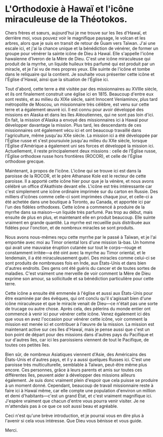 # L'Orthodoxie à Hawaï et l'icône miraculeuse de la Théotokos.  

Chers frères et sœurs, aujourd'hui je me trouve sur les îles d'Hawaï, et derrière moi, vous pouvez voir le magnifique paysage, le volcan et les arbres, alors que je suis en transit de retour de Guam vers Taïwan. J'ai une escale ici, et j'ai la chance unique et la bénédiction de vénérer, de former un groupe pour vénérer la sainte icône de Dieu à Hawaï. Elle s'appelle l'icône hawaïenne d'Iveron de la Mère de Dieu. C'est une icône miraculeuse qui produit de la myrrhe, un liquide huileux très parfumé qui est produit par un miracle, et je l'ai vu de mes propres yeux. Elle suinte de l'icône et tombe dans le reliquaire qui la contient. Je souhaite vous présenter cette icône et l'Église d'Hawaï, ainsi que la situation de l'Église ici.  

Tout d'abord, cette terre a été visitée par des missionnaires au XVIIIe siècle, et ils ont finalement construit une église ici en 1815. Beaucoup d'entre eux sont restés, et au milieu du XIXe siècle, saint Innocent Veniaminov, plus tard métropolite de Moscou, un missionnaire très célèbre, est venu sur cette terre et a également œuvré ici. Il est connu pour avoir développé des missions en Alaska et dans les îles Aléoutiennes, qui ne sont pas loin d'ici. En fait, la mission d'Alaska a envoyé des missionnaires ici à Hawaï pour développer davantage la mission. Plus tard, les descendants de ces missionnaires ont également vécu ici et ont beaucoup travaillé dans l'agriculture, même jusqu'au XXe siècle. La mission ici a été développée par l'Église russe et s'est poursuivie jusqu'au milieu du XXe siècle, lorsque l'Église d'Amérique a également uni ses forces et développé la mission ici. Actuellement, il reste principalement deux missions : celle de l'Église russe, l'Église orthodoxe russe hors frontières (ROCOR), et celle de l'Église orthodoxe grecque.  

Maintenant, à propos de l'icône. L'icône qui se trouve ici est dans la paroisse de la ROCOR, et le père Athanase Kole est le recteur de cette paroisse. Il a apporté cette icône hier pour que je la vénère, et nous avons célébré un office d'Akathiste devant elle. L'icône est très intéressante car c'est simplement une icône ordinaire imprimée sur du carton en Russie. Des milliers d'icônes comme celle-ci sont imprimées chaque jour, et celle-ci a été achetée dans une boutique à Toronto, au Canada, et apportée ici par l'un des fidèles orthodoxes. Cette icône a commencé à produire de la myrrhe dans sa maison—un liquide très parfumé. Pas trop au début, mais ensuite de plus en plus, et maintenant elle en produit beaucoup. Elle suinte vraiment en grande quantité. La myrrhe est recueillie puis distribuée aux fidèles pour l'onction, et de nombreux miracles se sont produits.  

Nous avons nous-mêmes reçu cette myrrhe par le passé à Taïwan, et je l'ai emportée avec moi au Timor oriental lors d'une mission là-bas. Un homme qui avait une mauvaise éruption cutanée sur tout le corps—rouge et constamment irritée—a été oint avec la myrrhe au Timor oriental, et le lendemain, il a été miraculeusement guéri. Des miracles comme celui-ci se sont produits de nombreuses fois en Inde, aux États-Unis et dans bien d'autres endroits. Des gens ont été guéris du cancer et de toutes sortes de maladies. C'est vraiment une merveille de voir comment la Mère de Dieu exprime son amour, sa sollicitude et sa bénédiction particulière pour cette terre.  

Cette icône a ensuite été emmenée à l'église et aussi aux États-Unis pour être examinée par des évêques, qui ont conclu qu'il s'agissait bien d'une icône miraculeuse et que le miracle venait de Dieu—ce n'était pas une sorte de trucage ou autre chose. Après cela, des pèlerins du monde entier ont commencé à venir ici pour vénérer cette icône. Venez également ici dès que vous en avez l'occasion pour vénérer cette icône, voir comment la mission est menée ici et contribuer à l'œuvre de la mission. La mission est maintenant active sur ces îles d'Hawaï, mais je pense aussi que c'est un bon point de départ pour des missions dans d'autres pays du Pacifique et sur d'autres îles, car ici les paroissiens viennent de tout le Pacifique, de toutes ces petites îles.  

Bien sûr, de nombreux Asiatiques viennent d'Asie, des Américains des États-Unis et d'autres pays, et il y a aussi quelques Russes ici. C'est une paroisse très multiculturelle, semblable à Taïwan, peut-être même plus encore. Ces personnes, grâce à leurs parents et amis sur toutes ces différentes îles, peuvent aider à développer des missions ailleurs également. Je suis donc vraiment plein d'espoir que cela puisse se produire à un moment donné. Cependant, beaucoup de travail missionnaire reste à faire ici à Hawaï même, car elle compte une population d'environ un million et demi d'habitants—c'est un grand État, et c'est vraiment magnifique ici. J'espère vraiment que chacun d'entre vous pourra venir visiter. Je ne m'attendais pas à ce que ce soit aussi beau et agréable.  

Ceci n'est qu'une brève introduction, et je pourrai vous en dire plus à l'avenir si cela vous intéresse. Que Dieu vous bénisse et vous guide.  

Merci.

